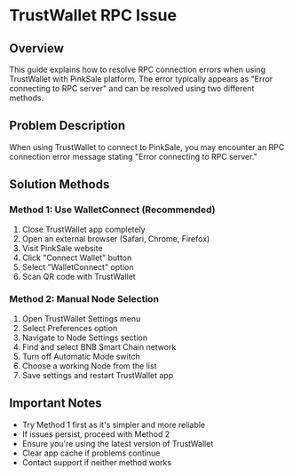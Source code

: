 # TrustWallet RPC Issue

## Overview
This guide explains how to resolve RPC connection errors when using TrustWallet with PinkSale platform. The error typically appears as "Error connecting to RPC server" and can be resolved using two different methods.

## Problem Description
When using TrustWallet to connect to PinkSale, you may encounter an RPC connection error message stating "Error connecting to RPC server."

## Solution Methods

### Method 1: Use WalletConnect (Recommended)
1. Close TrustWallet app completely
2. Open an external browser (Safari, Chrome, Firefox)
3. Visit PinkSale website
4. Click "Connect Wallet" button
5. Select "WalletConnect" option
6. Scan QR code with TrustWallet

### Method 2: Manual Node Selection
1. Open TrustWallet Settings menu
2. Select Preferences option
3. Navigate to Node Settings section
4. Find and select BNB Smart Chain network
5. Turn off Automatic Mode switch
6. Choose a working Node from the list
7. Save settings and restart TrustWallet app

## Important Notes
- Try Method 1 first as it's simpler and more reliable
- If issues persist, proceed with Method 2
- Ensure you're using the latest version of TrustWallet
- Clear app cache if problems continue
- Contact support if neither method works